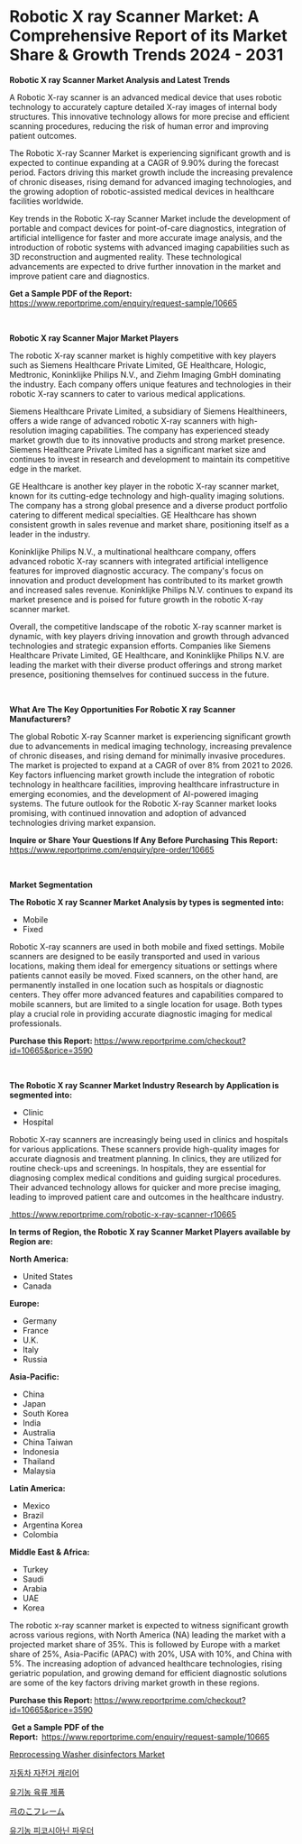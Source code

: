 <p><h1>Robotic X ray Scanner Market: A Comprehensive Report of its Market Share & Growth Trends 2024 - 2031</h1></p><p><strong>Robotic X ray Scanner Market Analysis and Latest Trends</strong></p>
<p><p>A Robotic X-ray scanner is an advanced medical device that uses robotic technology to accurately capture detailed X-ray images of internal body structures. This innovative technology allows for more precise and efficient scanning procedures, reducing the risk of human error and improving patient outcomes.</p><p>The Robotic X-ray Scanner Market is experiencing significant growth and is expected to continue expanding at a CAGR of 9.90% during the forecast period. Factors driving this market growth include the increasing prevalence of chronic diseases, rising demand for advanced imaging technologies, and the growing adoption of robotic-assisted medical devices in healthcare facilities worldwide.</p><p>Key trends in the Robotic X-ray Scanner Market include the development of portable and compact devices for point-of-care diagnostics, integration of artificial intelligence for faster and more accurate image analysis, and the introduction of robotic systems with advanced imaging capabilities such as 3D reconstruction and augmented reality. These technological advancements are expected to drive further innovation in the market and improve patient care and diagnostics.</p></p>
<p><strong>Get a Sample PDF of the Report:&nbsp;</strong> <a href="https://www.reportprime.com/enquiry/request-sample/10665">https://www.reportprime.com/enquiry/request-sample/10665</a></p>
<p>&nbsp;</p>
<p><strong>Robotic X ray Scanner Major Market Players</strong></p>
<p><p>The robotic X-ray scanner market is highly competitive with key players such as Siemens Healthcare Private Limited, GE Healthcare, Hologic, Medtronic, Koninklijke Philips N.V., and Ziehm Imaging GmbH dominating the industry. Each company offers unique features and technologies in their robotic X-ray scanners to cater to various medical applications.</p><p>Siemens Healthcare Private Limited, a subsidiary of Siemens Healthineers, offers a wide range of advanced robotic X-ray scanners with high-resolution imaging capabilities. The company has experienced steady market growth due to its innovative products and strong market presence. Siemens Healthcare Private Limited has a significant market size and continues to invest in research and development to maintain its competitive edge in the market.</p><p>GE Healthcare is another key player in the robotic X-ray scanner market, known for its cutting-edge technology and high-quality imaging solutions. The company has a strong global presence and a diverse product portfolio catering to different medical specialties. GE Healthcare has shown consistent growth in sales revenue and market share, positioning itself as a leader in the industry.</p><p>Koninklijke Philips N.V., a multinational healthcare company, offers advanced robotic X-ray scanners with integrated artificial intelligence features for improved diagnostic accuracy. The company's focus on innovation and product development has contributed to its market growth and increased sales revenue. Koninklijke Philips N.V. continues to expand its market presence and is poised for future growth in the robotic X-ray scanner market.</p><p>Overall, the competitive landscape of the robotic X-ray scanner market is dynamic, with key players driving innovation and growth through advanced technologies and strategic expansion efforts. Companies like Siemens Healthcare Private Limited, GE Healthcare, and Koninklijke Philips N.V. are leading the market with their diverse product offerings and strong market presence, positioning themselves for continued success in the future.</p></p>
<p>&nbsp;</p>
<p><strong>What Are The Key Opportunities For Robotic X ray Scanner Manufacturers?</strong></p>
<p><p>The global Robotic X-ray Scanner market is experiencing significant growth due to advancements in medical imaging technology, increasing prevalence of chronic diseases, and rising demand for minimally invasive procedures. The market is projected to expand at a CAGR of over 8% from 2021 to 2026. Key factors influencing market growth include the integration of robotic technology in healthcare facilities, improving healthcare infrastructure in emerging economies, and the development of AI-powered imaging systems. The future outlook for the Robotic X-ray Scanner market looks promising, with continued innovation and adoption of advanced technologies driving market expansion.</p></p>
<p><strong>Inquire or Share Your Questions If Any Before Purchasing This Report:</strong> <a href="https://www.reportprime.com/enquiry/pre-order/10665">https://www.reportprime.com/enquiry/pre-order/10665</a></p>
<p>&nbsp;</p>
<p><strong>Market Segmentation</strong></p>
<p><strong>The Robotic X ray Scanner Market Analysis by types is segmented into:</strong></p>
<p><ul><li>Mobile</li><li>Fixed</li></ul></p>
<p><p>Robotic X-ray scanners are used in both mobile and fixed settings. Mobile scanners are designed to be easily transported and used in various locations, making them ideal for emergency situations or settings where patients cannot easily be moved. Fixed scanners, on the other hand, are permanently installed in one location such as hospitals or diagnostic centers. They offer more advanced features and capabilities compared to mobile scanners, but are limited to a single location for usage. Both types play a crucial role in providing accurate diagnostic imaging for medical professionals.</p></p>
<p><strong>Purchase this Report:&nbsp;</strong><a href="https://www.reportprime.com/checkout?id=10665&price=3590">https://www.reportprime.com/checkout?id=10665&price=3590</a></p>
<p>&nbsp;</p>
<p><strong>The Robotic X ray Scanner Market Industry Research by Application is segmented into:</strong></p>
<p><ul><li>Clinic</li><li>Hospital</li></ul></p>
<p><p>Robotic X-ray scanners are increasingly being used in clinics and hospitals for various applications. These scanners provide high-quality images for accurate diagnosis and treatment planning. In clinics, they are utilized for routine check-ups and screenings. In hospitals, they are essential for diagnosing complex medical conditions and guiding surgical procedures. Their advanced technology allows for quicker and more precise imaging, leading to improved patient care and outcomes in the healthcare industry.</p></p>
<p><a href="https://www.reportprime.com/robotic-x-ray-scanner-r10665">&nbsp;https://www.reportprime.com/robotic-x-ray-scanner-r10665</a></p>
<p><strong>In terms of Region, the Robotic X ray Scanner Market Players available by Region are:</strong></p>
<p>
    <p> <strong> North America: </strong>
        <ul>
            <li>United States</li>
            <li>Canada</li>
        </ul>
        </p> 
    <p> <strong> Europe: </strong>
        <ul>
            <li>Germany</li>
            <li>France</li>
            <li>U.K.</li>
            <li>Italy</li>
            <li>Russia</li>
        </ul>
        </p> 
    <p> <strong> Asia-Pacific: </strong>
        <ul>
            <li>China</li>
            <li>Japan</li>
            <li>South Korea</li>
            <li>India</li>
            <li>Australia</li>
            <li>China Taiwan</li>
            <li>Indonesia</li>
            <li>Thailand</li>
            <li>Malaysia</li>
        </ul>
        </p> 
    <p> <strong> Latin America: </strong>
        <ul>
            <li>Mexico</li>
            <li>Brazil</li>
            <li>Argentina Korea</li>
            <li>Colombia</li>
        </ul>
        </p> 
    <p> <strong> Middle East & Africa: </strong>
        <ul>
            <li>Turkey</li>
            <li>Saudi</li>
            <li>Arabia</li>
            <li>UAE</li>
            <li>Korea</li>
        </ul>
    </p>
    </p>
<p><p>The robotic x-ray scanner market is expected to witness significant growth across various regions, with North America (NA) leading the market with a projected market share of 35%. This is followed by Europe with a market share of 25%, Asia-Pacific (APAC) with 20%, USA with 10%, and China with 5%. The increasing adoption of advanced healthcare technologies, rising geriatric population, and growing demand for efficient diagnostic solutions are some of the key factors driving market growth in these regions.</p></p>
<p><strong>Purchase this Report: </strong><a href="https://www.reportprime.com/checkout?id=10665&price=3590">https://www.reportprime.com/checkout?id=10665&price=3590</a></p>
<p>&nbsp;<strong>Get a Sample PDF of the Report:&nbsp;&nbsp;</strong><a href="https://www.reportprime.com/enquiry/request-sample/10665">https://www.reportprime.com/enquiry/request-sample/10665</a></p>
<p><strong></strong></p>
<p><p><a href="https://github.com/jsmusil/Market-Research-Report-List-2/blob/main/reprocessing-washer-disinfectors-market.md">Reprocessing Washer disinfectors Market</a></p><p><a href="https://medium.com/@jerrodhilll/%EC%9E%90%EB%8F%99%EC%B0%A8-%EC%9E%90%EC%A0%84%EA%B1%B0-%EC%9D%B4%EB%8F%99%EC%9E%A5%EC%B9%98-%EC%8B%9C%EC%9E%A5-%EB%A9%94%ED%8A%B8%EB%A6%AD%EB%94%94-%EC%8B%9C%EC%9E%A5-%EC%A0%90%EC%9C%A0%EC%9C%A8-%EB%8F%99%ED%96%A5-%EB%B0%8F-%EC%84%B1%EC%9E%A5-%ED%8C%A8%ED%84%B4-%ED%95%B4%EB%8F%85-d4e0cdbba1bd">자동차 자전거 캐리어</a></p><p><a href="https://github.com/vs10l4sfg5c/Market-Research-Report-List-1/blob/main/693705022027.md">유기농 육류 제품</a></p><p><a href="https://github.com/LeanneBruen2023/Market-Research-Report-List-1/blob/main/735079124130.md">弓のこフレーム</a></p><p><a href="https://github.com/Skyleitney456456/Market-Research-Report-List-1/blob/main/470287622028.md">유기농 피코시아닌 파우더</a></p></p>